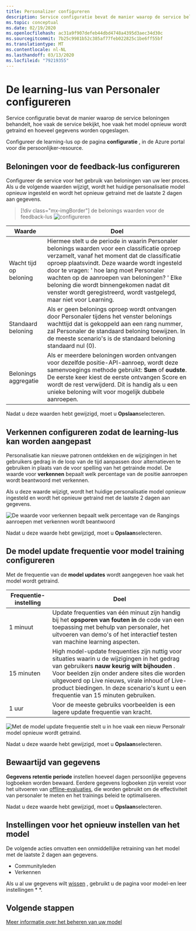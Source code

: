```yaml
---
title: Personalizer configureren
description: Service configuratie bevat de manier waarop de service beloningen behandelt, hoe vaak de service bekijkt, hoe vaak het model opnieuw wordt getraind en hoeveel gegevens worden opgeslagen.
ms.topic: conceptual
ms.date: 02/19/2020
ms.openlocfilehash: ac31a9f907defeb44dbd4748a4395d3aec34d30c
ms.sourcegitcommit: 7b25c9981b52c385af77feb022825c1be6ff55bf
ms.translationtype: MT
ms.contentlocale: nl-NL
ms.lasthandoff: 03/13/2020
ms.locfileid: "79219355"
---
```

# <a name="configure-personalizer-learning-loop"></a>De learning-lus van Personaler configureren

Service configuratie bevat de manier waarop de service beloningen behandelt, hoe vaak de service bekijkt, hoe vaak het model opnieuw wordt getraind en hoeveel gegevens worden opgeslagen.

Configureer de learning-lus op de pagina **configuratie** , in de Azure portal voor die persoonlijker-resource.

<a name="configure-service-settings-in-the-azure-portal"></a>
<a name="configure-reward-settings-for-the-feedback-loop-based-on-use-case"></a>

## <a name="configure-rewards-for-the-feedback-loop"></a>Beloningen voor de feedback-lus configureren

Configureer de service voor het gebruik van beloningen van uw leer proces. Als u de volgende waarden wijzigt, wordt het huidige personalisatie model opnieuw ingesteld en wordt het opnieuw getraind met de laatste 2 dagen aan gegevens.

> [!div class="mx-imgBorder"]
> de belonings waarden voor de feedback-lus ![configureren](media/settings/configure-model-reward-settings.png)

|Waarde|Doel|
|--|--|
|Wacht tijd op beloning|Hiermee stelt u de periode in waarin Personaler belonings waarden voor een classificatie oproep verzamelt, vanaf het moment dat de classificatie oproep plaatsvindt. Deze waarde wordt ingesteld door te vragen: ' hoe lang moet Personaler wachten op de aanroepen van beloningen? ' Elke beloning die wordt binnengekomen nadat dit venster wordt geregistreerd, wordt vastgelegd, maar niet voor Learning.|
|Standaard beloning|Als er geen belonings oproep wordt ontvangen door Personaler tijdens het venster belonings wachttijd dat is gekoppeld aan een rang nummer, zal Personaler de standaard beloning toewijzen. In de meeste scenario's is de standaard beloning standaard nul (0).|
|Belonings aggregatie|Als er meerdere beloningen worden ontvangen voor dezelfde positie-API-aanroep, wordt deze samenvoegings methode gebruikt: **Sum** of **oudste**. De eerste keer kiest de eerste ontvangen Score en wordt de rest verwijderd. Dit is handig als u een unieke beloning wilt voor mogelijk dubbele aanroepen. |

Nadat u deze waarden hebt gewijzigd, moet u **Opslaan**selecteren.

## <a name="configure-exploration-to-allow-the-learning-loop-to-adapt"></a>Verkennen configureren zodat de learning-lus kan worden aangepast

Personalisatie kan nieuwe patronen ontdekken en de wijzigingen in het gebruikers gedrag in de loop van de tijd aanpassen door alternatieven te gebruiken in plaats van de voor spelling van het getrainde model. De waarde voor **verkennen** bepaalt welk percentage van de positie aanroepen wordt beantwoord met verkennen.

Als u deze waarde wijzigt, wordt het huidige personalisatie model opnieuw ingesteld en wordt het opnieuw getraind met de laatste 2 dagen aan gegevens.

![De waarde voor verkennen bepaalt welk percentage van de Rangings aanroepen met verkennen wordt beantwoord](media/settings/configure-exploration-setting.png)

Nadat u deze waarde hebt gewijzigd, moet u **Opslaan**selecteren.

<a name="model-update-frequency"></a>

## <a name="configure-model-update-frequency-for-model-training"></a>De model update frequentie voor model training configureren

Met de frequentie van de **model updates** wordt aangegeven hoe vaak het model wordt getraind.

|Frequentie-instelling|Doel|
|--|--|
|1 minuut|Update frequenties van één minuut zijn handig bij het **opsporen van fouten in** de code van een toepassing met behulp van personaler, het uitvoeren van demo's of het interactief testen van machine learning aspecten.|
|15 minuten|High model-update frequenties zijn nuttig voor situaties waarin u de wijzigingen in het gedrag van gebruikers **nauw keurig wilt bijhouden** . Voor beelden zijn onder andere sites die worden uitgevoerd op Live nieuws, virale inhoud of Live-product biedingen. In deze scenario's kunt u een frequentie van 15 minuten gebruiken. |
|1 uur|Voor de meeste gebruiks voorbeelden is een lagere update frequentie van kracht.|

![Met de model update frequentie stelt u in hoe vaak een nieuw Personalr model opnieuw wordt getraind.](media/settings/configure-model-update-frequency-settings-15-minutes.png)

Nadat u deze waarde hebt gewijzigd, moet u **Opslaan**selecteren.

## <a name="data-retention"></a>Bewaartijd van gegevens

**Gegevens retentie periode** instellen hoeveel dagen persoonlijke gegevens logboeken worden bewaard. Eerdere gegevens logboeken zijn vereist voor het uitvoeren van [offline-evaluaties](concepts-offline-evaluation.md), die worden gebruikt om de effectiviteit van personaler te meten en het trainings beleid te optimaliseren.

Nadat u deze waarde hebt gewijzigd, moet u **Opslaan**selecteren.

<a name="clear-data-for-your-learning-loop"></a>

## <a name="settings-that-include-resetting-the-model"></a>Instellingen voor het opnieuw instellen van het model

De volgende acties omvatten een onmiddellijke retraining van het model met de laatste 2 dagen aan gegevens.

* Communityleden
* Verkennen

Als u al uw gegevens wilt [wissen](how-to-manage-model.md) , gebruikt u de pagina voor model-en leer instellingen * *.

## <a name="next-steps"></a>Volgende stappen

[Meer informatie over het beheren van uw model](how-to-manage-model.md)
